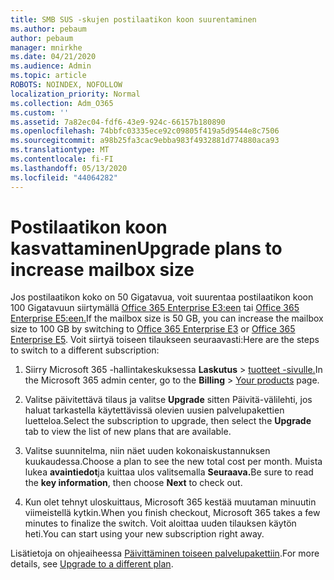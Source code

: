 ```yaml
---
title: SMB SUS -skujen postilaatikon koon suurentaminen
ms.author: pebaum
author: pebaum
manager: mnirkhe
ms.date: 04/21/2020
ms.audience: Admin
ms.topic: article
ROBOTS: NOINDEX, NOFOLLOW
localization_priority: Normal
ms.collection: Adm_O365
ms.custom: ''
ms.assetid: 7a82ec04-fdf6-43e9-924c-66157b180890
ms.openlocfilehash: 74bbfc03335ece92c09805f419a5d9544e8c7506
ms.sourcegitcommit: a98b25fa3cac9ebba983f4932881d774880aca93
ms.translationtype: MT
ms.contentlocale: fi-FI
ms.lasthandoff: 05/13/2020
ms.locfileid: "44064282"
---
```

# <a name="upgrade-plans-to-increase-mailbox-size"></a><span data-ttu-id="1ba67-102">Postilaatikon koon kasvattaminen</span><span class="sxs-lookup"><span data-stu-id="1ba67-102">Upgrade plans to increase mailbox size</span></span>

<span data-ttu-id="1ba67-103">Jos postilaatikon koko on 50 Gigatavua, voit suurentaa postilaatikon koon 100 Gigatavuun siirtymällä [Office 365 Enterprise E3:een](https://products.office.com/business/office-365-enterprise-e3-business-software) tai [Office 365 Enterprise E5:een.](https://products.office.com/business/office-365-enterprise-e5-business-software)</span><span class="sxs-lookup"><span data-stu-id="1ba67-103">If the mailbox size is 50 GB, you can increase the mailbox size to 100 GB by switching to [Office 365 Enterprise E3](https://products.office.com/business/office-365-enterprise-e3-business-software) or [Office 365 Enterprise E5](https://products.office.com/business/office-365-enterprise-e5-business-software).</span></span> <span data-ttu-id="1ba67-104">Voit siirtyä toiseen tilaukseen seuraavasti:</span><span class="sxs-lookup"><span data-stu-id="1ba67-104">Here are the steps to switch to a different subscription:</span></span>
  
1. <span data-ttu-id="1ba67-105">Siirry Microsoft 365 -hallintakeskuksessa **Laskutus**  >  [tuotteet -sivulle.](https://go.microsoft.com/fwlink/p/?linkid=842054)</span><span class="sxs-lookup"><span data-stu-id="1ba67-105">In the Microsoft 365 admin center, go to the **Billing** > [Your products](https://go.microsoft.com/fwlink/p/?linkid=842054) page.</span></span>

2. <span data-ttu-id="1ba67-106">Valitse päivitettävä tilaus ja valitse **Upgrade** sitten Päivitä-välilehti, jos haluat tarkastella käytettävissä olevien uusien palvelupakettien luetteloa.</span><span class="sxs-lookup"><span data-stu-id="1ba67-106">Select the subscription to upgrade, then select the **Upgrade** tab to view the list of new plans that are available.</span></span>

3. <span data-ttu-id="1ba67-107">Valitse suunnitelma, niin näet uuden kokonaiskustannuksen kuukaudessa.</span><span class="sxs-lookup"><span data-stu-id="1ba67-107">Choose a plan to see the new total cost per month.</span></span> <span data-ttu-id="1ba67-108">Muista lukea **avaintiedot**ja kuittaa ulos valitsemalla **Seuraava.**</span><span class="sxs-lookup"><span data-stu-id="1ba67-108">Be sure to read the **key information**, then choose **Next** to check out.</span></span>

4. <span data-ttu-id="1ba67-109">Kun olet tehnyt uloskuittaus, Microsoft 365 kestää muutaman minuutin viimeistellä kytkin.</span><span class="sxs-lookup"><span data-stu-id="1ba67-109">When you finish checkout, Microsoft 365 takes a few minutes to finalize the switch.</span></span> <span data-ttu-id="1ba67-110">Voit aloittaa uuden tilauksen käytön heti.</span><span class="sxs-lookup"><span data-stu-id="1ba67-110">You can start using your new subscription right away.</span></span>

<span data-ttu-id="1ba67-111">Lisätietoja on ohjeaiheessa [Päivittäminen toiseen palvelupakettiin](https://docs.microsoft.com/microsoft-365/commerce/subscriptions/upgrade-to-different-plan).</span><span class="sxs-lookup"><span data-stu-id="1ba67-111">For more details, see [Upgrade to a different plan](https://docs.microsoft.com/microsoft-365/commerce/subscriptions/upgrade-to-different-plan).</span></span>